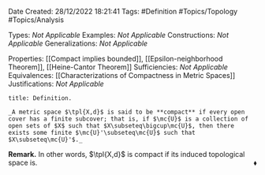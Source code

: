 <div class="topSpace"></div>

Date Created: 28/12/2022 18:21:41
Tags: #Definition #Topics/Topology #Topics/Analysis

Types: _Not Applicable_
Examples: _Not Applicable_
Constructions: _Not Applicable_
Generalizations: _Not Applicable_

Properties: [[Compact implies bounded]], [[Epsilon-neighborhood Theorem]], [[Heine-Cantor Theorem]]
Sufficiencies: _Not Applicable_
Equivalences: [[Characterizations of Compactness in Metric Spaces]]
Justifications: _Not Applicable_

``` ad-Definition
title: Definition.

_A metric space $\tpl{X,d}$ is said to be **compact** if every open cover has a finite subcover; that is, if $\mc{U}$ is a collection of open sets of $X$ such that $X\subseteq\bigcup\mc{U}$, then there exists some finite $\mc{U}'\subseteq\mc{U}$ such that $X\subseteq\mc{U}'$._

```

**Remark.** In other words, $\tpl{X,d}$ is compact if its induced topological space is.<span style="float:right;">$\blacklozenge$</span>
